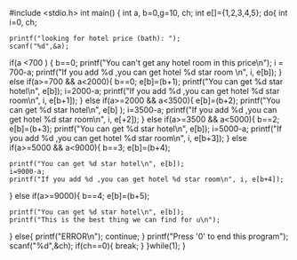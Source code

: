 #include <stdio.h>
int main() {
 int a, b=0,g=10, ch;
 int e[]={1,2,3,4,5};
do{
    int i=0, ch;

    printf("looking for hotel price (bath): ");
    scanf("%d",&a);

if(a <700 ) {
        b==0;
    printf("You can't get any hotel room in this price\n");
    i = 700-a;
    printf("If you add %d ,you can get hotel %d star room \n", i, e[b]);
 }
else if(a>=700 && a<2000){
        b==0;
        e[b]=(b+1);
    printf("You can get %d star hotel\n", e[b]);
    i=2000-a;
    printf("If you add %d ,you can get hotel %d star room\n", i, e[b+1]);
}
else if(a>=2000 && a<3500){
        e[b]=(b+2);
    printf("You can get %d star hotel\n", e[b] );
    i=3500-a;
    printf("If you add %d ,you can get hotel %d star room\n", i, e[+2]);
}
else if(a>=3500 && a<5000){
        b==2;
        e[b]=(b+3);
    printf("You can get %d star hotel\n", e[b]);
    i=5000-a;
    printf("If you add %d ,you can get hotel %d star room\n", i, e[b+3]);
}
else if(a>=5000 && a<9000){
        b==3;
        e[b]=(b+4);

    printf("You can get %d star hotel\n", e[b]);
    i=9000-a;
    printf("If you add %d ,you can get hotel %d star room\n", i, e[b+4]);
}
else if(a>=9000){
        b==4;
        e[b]=(b+5);

    printf("You can get %d star hotel\n", e[b]);
    printf("This is the best thing we can find for u\n");
}
else{
    printf("ERROR\n");
    continue;
}
printf("Press '0' to end this program");
    scanf("%d",&ch);
    if(ch==0){
        break;
    }
}while(1);
}